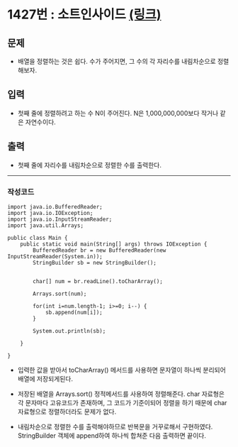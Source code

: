 # 1427번 : 소트인사이드 [(링크)](https://www.acmicpc.net/problem/1427)

## 문제

- 배열을 정렬하는 것은 쉽다. 수가 주어지면, 그 수의 각 자리수를 내림차순으로 정렬해보자.

## 입력

- 첫째 줄에 정렬하려고 하는 수 N이 주어진다. N은 1,000,000,000보다 작거나 같은 자연수이다.

## 출력

- 첫째 줄에 자리수를 내림차순으로 정렬한 수를 출력한다.

<hr>

### 작성코드

    import java.io.BufferedReader;
    import java.io.IOException;
    import java.io.InputStreamReader;
    import java.util.Arrays;

    public class Main {
        public static void main(String[] args) throws IOException {
            BufferedReader br = new BufferedReader(new InputStreamReader(System.in));
            StringBuilder sb = new StringBuilder();


            char[] num = br.readLine().toCharArray();

            Arrays.sort(num);

            for(int i=num.length-1; i>=0; i--) {
                sb.append(num[i]);
            }

            System.out.println(sb);

        }

    }

- 입력한 값을 받아서 toCharArray() 메서드를 사용하면 문자열이 하나씩 분리되어 배열에 저장되게된다.

- 저장된 배열을 Arrays.sort() 정적메서드를 사용하여 정렬해준다. char 자료형은 각 문자마다 고유코드가 존재하며, 그 코드가 기준이되어 정렬을 하기 때문에 char 자료형으로 정렬하더라도 문제가 없다.

- 내림차순으로 정렬한 수를 출력해야하므로 반복문을 거꾸로해서 구현하였다. StringBuilder 객체에 append하여 하나씩 합쳐준 다음 출력하면 끝이다.

